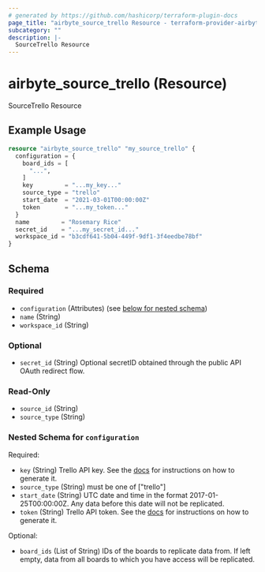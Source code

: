 ```yaml
---
# generated by https://github.com/hashicorp/terraform-plugin-docs
page_title: "airbyte_source_trello Resource - terraform-provider-airbyte"
subcategory: ""
description: |-
  SourceTrello Resource
---
```


# airbyte_source_trello (Resource)

SourceTrello Resource

## Example Usage

```terraform
resource "airbyte_source_trello" "my_source_trello" {
  configuration = {
    board_ids = [
      "...",
    ]
    key         = "...my_key..."
    source_type = "trello"
    start_date  = "2021-03-01T00:00:00Z"
    token       = "...my_token..."
  }
  name         = "Rosemary Rice"
  secret_id    = "...my_secret_id..."
  workspace_id = "b3cdf641-5b04-449f-9df1-3f4eedbe78bf"
}
```

<!-- schema generated by tfplugindocs -->
## Schema

### Required

- `configuration` (Attributes) (see [below for nested schema](#nestedatt--configuration))
- `name` (String)
- `workspace_id` (String)

### Optional

- `secret_id` (String) Optional secretID obtained through the public API OAuth redirect flow.

### Read-Only

- `source_id` (String)
- `source_type` (String)

<a id="nestedatt--configuration"></a>
### Nested Schema for `configuration`

Required:

- `key` (String) Trello API key. See the <a href="https://developer.atlassian.com/cloud/trello/guides/rest-api/authorization/#using-basic-oauth">docs</a> for instructions on how to generate it.
- `source_type` (String) must be one of ["trello"]
- `start_date` (String) UTC date and time in the format 2017-01-25T00:00:00Z. Any data before this date will not be replicated.
- `token` (String) Trello API token. See the <a href="https://developer.atlassian.com/cloud/trello/guides/rest-api/authorization/#using-basic-oauth">docs</a> for instructions on how to generate it.

Optional:

- `board_ids` (List of String) IDs of the boards to replicate data from. If left empty, data from all boards to which you have access will be replicated.


